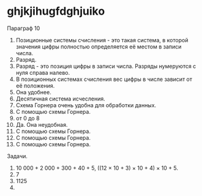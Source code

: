 # ghjkjihugfdghjuiko
Параграф 10
1. Позиционные системы счисления - это такая система, в которой значения цифры полностью определяется её местом в записи числа.
2. Разряд.
3. Разряд - это позиция цифры в записи числа. Разряды нумеруются с нуля справа налево.
4. В позиционных системах счисления вес цифры в числе зависит от её положения.
5. Она удобнее.
6. Десятичная система исчесления.
7. Схема Горнера очень удобна для обработки данных.
8. С помощью схемы Горнера.
9. от 0 до 8
10. Да. Она неудобная.
11. С помощью схемы Горнера.
12. С помощью схемы Горнера.
13. С помощью схемы Горнера.

Задачи.
1. 10 000 + 2 000 + 300 + 40 + 5,      ((12 × 10 + 3) × 10 + 4) × 10 + 5.
2. 7
3. 1125
4. 
